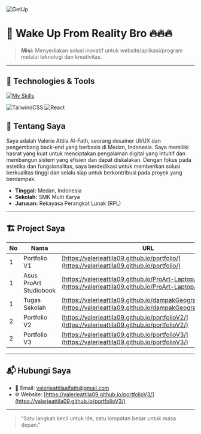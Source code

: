 ![GetUp](https://media0.giphy.com/media/v1.Y2lkPTc5MGI3NjExazRnMWJjZDc3bHozNjRpOWZhdmtrcmhjMnVyY3V3YXlxZXA1NTZhMiZlcD12MV9pbnRlcm5hbF9naWZfYnlfaWQmY3Q9Zw/26xBPPcBnFA6kVXsk/giphy.gif)

# 🚀 Wake Up From Reality Bro 🔥🔥🔥

> **Misi:** Menyediakan solusi inovatif untuk website/aplikasi/program melalui teknologi dan kreativitas.

---

## 🔧 Technologies & Tools

[![My Skills](https://skillicons.dev/icons?i=vscodd,html,css,js,tailwind,react,express,laravel,nodejs,php,py,supabase&perline=5)](https://skillicons.dev)

![TailwindCSS](https://img.shields.io/badge/-TailwindCSS-38B2AC?style=flat&logo=tailwind-css&logoColor=white)
![React](https://img.shields.io/badge/-React.js-61DAFB?style=flat&logo=react&logoColor=white)


## 🌟 Tentang Saya

Saya adalah Valerie Attila Al-Fath, seorang desainer UI/UX dan pengembang back-end yang berbasis di Medan, Indonesia. Saya memiliki hasrat yang kuat untuk menciptakan pengalaman digital yang intuitif dan membangun sistem yang efisien dan dapat diskalakan. Dengan fokus pada estetika dan fungsionalitas, saya berdedikasi untuk memberikan solusi berkualitas tinggi dan selalu siap untuk berkontribusi pada proyek yang berdampak.


- **Tinggal:** Medan, Indonesia 
- **Sekolah:** SMK Multi Karya 
- **Jurusan:** Rekayasa Perangkat Lunak (RPL)


---

## 🏗️ Project Saya

| No  | Nama                   | URL |
| --- | ---------------------- | --- |
| 1   | Portfolio V1           |  [https://valerieattila09.github.io/portfolio/](https://valerieattila09.github.io/portfolio/)   |
| 1   | Asus ProArt Studiobook |   [https://valerieattila09.github.io/ProArt-Laptop/](https://valerieattila09.github.io/ProArt-Laptop/)  |
| 1   | Tugas Sekolah          |  [https://valerieattila09.github.io/dampakGeografisIndonesia/](https://valerieattila09.github.io/dampakGeografisIndonesia/)   |
| 2   | Portfolio V2           |   [https://valerieattila09.github.io/portfolioV2/](https://valerieattila09.github.io/portfolioV2/)  |
| 2   | Portfolio V3           |  [https://valerieattila09.github.io/portfolioV3/](https://valerieattila09.github.io/portfolioV3/)   |

---

## 📬 Hubungi Saya

- 📧 Email: [valerieattilaalfath@gmail.com](valerieattilaalfath@gmail.com)
- 🌐 Website: [https://valerieattila09.github.io/portfolioV3/](https://valerieattila09.github.io/portfolioV3/)

---

> “Satu langkah kecil untuk ide, satu lompatan besar untuk masa depan.”
